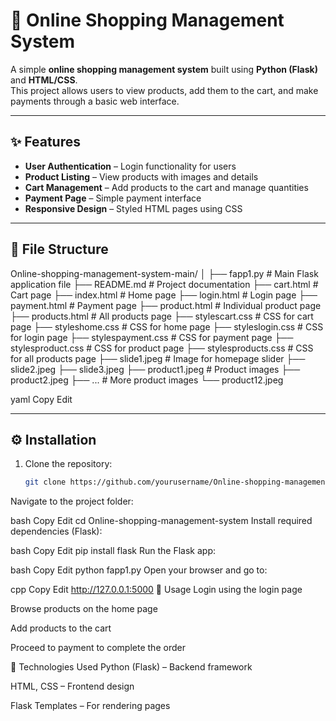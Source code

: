 # 🛒 Online Shopping Management System

A simple **online shopping management system** built using **Python (Flask)** and **HTML/CSS**.  
This project allows users to view products, add them to the cart, and make payments through a basic web interface.

---

## ✨ Features
- **User Authentication** – Login functionality for users  
- **Product Listing** – View products with images and details  
- **Cart Management** – Add products to the cart and manage quantities  
- **Payment Page** – Simple payment interface  
- **Responsive Design** – Styled HTML pages using CSS  

---

## 📂 File Structure
Online-shopping-management-system-main/
│
├── fapp1.py # Main Flask application file
├── README.md # Project documentation
├── cart.html # Cart page
├── index.html # Home page
├── login.html # Login page
├── payment.html # Payment page
├── product.html # Individual product page
├── products.html # All products page
├── stylescart.css # CSS for cart page
├── styleshome.css # CSS for home page
├── styleslogin.css # CSS for login page
├── stylespayment.css # CSS for payment page
├── stylesproduct.css # CSS for product page
├── stylesproducts.css # CSS for all products page
├── slide1.jpeg # Image for homepage slider
├── slide2.jpeg
├── slide3.jpeg
├── product1.jpeg # Product images
├── product2.jpeg
├── ... # More product images
└── product12.jpeg

yaml
Copy
Edit

---

## ⚙️ Installation

1. Clone the repository:
   ```bash
   git clone https://github.com/yourusername/Online-shopping-management-system.git
Navigate to the project folder:

bash
Copy
Edit
cd Online-shopping-management-system
Install required dependencies (Flask):

bash
Copy
Edit
pip install flask
Run the Flask app:

bash
Copy
Edit
python fapp1.py
Open your browser and go to:

cpp
Copy
Edit
http://127.0.0.1:5000
🚀 Usage
Login using the login page

Browse products on the home page

Add products to the cart

Proceed to payment to complete the order

📌 Technologies Used
Python (Flask) – Backend framework

HTML, CSS – Frontend design

Flask Templates – For rendering pages
